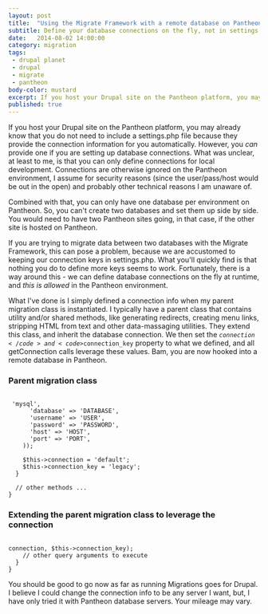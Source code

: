 ```yaml
---
layout: post
title:  "Using the Migrate Framework with a remote database on Pantheon"
subtitle: Define your database connections on the fly, not in settings.php.
date:   2014-08-02 14:00:00
category: migration
tags: 
 - drupal planet
 - drupal
 - migrate
 - pantheon
body-color: mustard
excerpt: If you host your Drupal site on the Pantheon platform, you may already know that you do not need to include a settings.php file because they provide the connection information for you automatically. However, you _can_ provide one if you are setting up database connections. What was unclear, at least to me, is that you can only define connections for local development. Fortunately, there is a way around this.
published: true
---
```


If you host your Drupal site on the Pantheon platform, you may already know that you do not need to include a settings.php file because they provide the connection information for you automatically. However, you _can_ provide one if you are
setting up database connections. What was unclear, at least to me, is that you can only define connections for local development. Connections are otherwise ignored on the Pantheon environment, I assume for security reasons (since the user/pass/host would be 
out in the open) and probably other technical reasons I am unaware of.

Combined with that, you can only have one database per environment on Pantheon. So, you can't create two databases and set them up side by side. You would need to have two Pantheon sites going, in that case, if the other site is hosted on Pantheon.

If you are trying to migrate data between two databases with the Migrate Framework, this can pose a problem, because we are accustomed to keeping our connection keys in settings.php. What you'll quickly find is that nothing you do to define more keys seems to work.
Fortunately, there is a way around this - we can define database connections on the fly at runtime, and _this is allowed_ in the Pantheon environment.

What I've done is I simply defined a connection info when my parent migration class is instantiated. I typically have a parent class that contains utility and/or shared methods, like generating redirects, creating menu links, stripping HTML from text and other data-massaging
utilities. They extend this class, and inherit the database connection. We then set the <code>$connection</code> and <code>$connection_key</code> property to what we defined, and all getConnection calls leverage these values. Bam, you are now hooked into a remote database in Pantheon.

### Parent migration class

<pre class="language-markup"><code class="language-php">
<?php
abstract class YourParentMigration extends Migration {
  protected $rules = array();
  protected $connection = '';
  protected $connection_key = '';

  public function __construct($arguments) {
    parent::__construct($arguments);

    Database::addConnectionInfo('legacy', 'default', array(
      'driver' => 'mysql',
      'database' => 'DATABASE',
      'username' => 'USER',
      'password' => 'PASSWORD',
      'host' => 'HOST',
      'port' => 'PORT',
    ));

    $this->connection = 'default';
    $this->connection_key = 'legacy';
  }
  
  // other methods ...
}
</code></pre>

### Extending the parent migration class to leverage the connection

<pre class="language-markup"><code class="language-php">
<?php
class YourChildMigration extends YourParentMigration {
  public function __construct($arguments) {
    parent::__construct($arguments);
    
    $query = Database::getConnection($this->connection, $this->connection_key);
    // other query arguments to execute
  }
}
</code></pre>

You should be good to go now as far as running Migrations goes for Drupal. I believe I could change the connection info to be any server I want, but, I have only tried it with Pantheon database servers. Your mileage may vary.